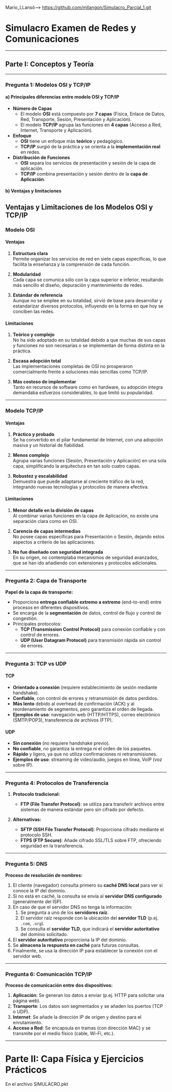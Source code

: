 Mario_LLansó--> https://github.com/mllangon/Simulacro_Parcial_1.git

# **Simulacro Examen de Redes y Comunicaciones**

---

## **Parte I: Conceptos y Teoría**

---

### **Pregunta 1: Modelos OSI y TCP/IP**

#### **a) Principales diferencias entre modelo OSI y TCP/IP**

- **Número de Capas**  
  - El modelo **OSI** está compuesto por **7 capas** (Física, Enlace de Datos, Red, Transporte, Sesión, Presentación y Aplicación).  
  - El modelo **TCP/IP** agrupa las funciones en **4 capas** (Acceso a Red, Internet, Transporte y Aplicación).
- **Enfoque**  
  - **OSI** tiene un enfoque más **teórico** y pedagógico.  
  - **TCP/IP** surgió de la práctica y se orienta a la **implementación real** en redes.
- **Distribución de Funciones**  
  - **OSI** separa los servicios de presentación y sesión de la capa de aplicación.  
  - **TCP/IP** combina presentación y sesión dentro de la **capa de Aplicación**.

#### **b) Ventajas y limitaciones**

## **Ventajas y Limitaciones de los Modelos OSI y TCP/IP**

### **Modelo OSI**

#### **Ventajas**
1. **Estructura clara**  
   Permite organizar los servicios de red en siete capas específicas, lo que facilita la enseñanza y la comprensión de cada función.

2. **Modularidad**  
   Cada capa se comunica sólo con la capa superior e inferior, resultando más sencillo el diseño, depuración y mantenimiento de redes.

3. **Estándar de referencia**  
   Aunque no se emplee en su totalidad, sirvió de base para desarrollar y estandarizar diversos protocolos, influyendo en la forma en que hoy se conciben las redes.

#### **Limitaciones**
1. **Teórico y complejo**  
   No ha sido adoptado en su totalidad debido a que muchas de sus capas y funciones no son necesarias o se implementan de forma distinta en la práctica.

2. **Escasa adopción total**  
   Las implementaciones completas de OSI no prosperaron comercialmente frente a soluciones más sencillas como TCP/IP.

3. **Más costoso de implementar**  
   Tanto en recursos de software como en hardware, su adopción íntegra demandaba esfuerzos considerables, lo que limitó su popularidad.

---

### **Modelo TCP/IP**

#### **Ventajas**
1. **Práctico y probado**  
   Se ha convertido en el pilar fundamental de Internet, con una adopción masiva y un historial de fiabilidad.

2. **Menos complejo**  
   Agrupa varias funciones (Sesión, Presentación y Aplicación) en una sola capa, simplificando la arquitectura en tan solo cuatro capas.

3. **Robustez y escalabilidad**  
   Demuestra que puede adaptarse al creciente tráfico de la red, integrando nuevas tecnologías y protocolos de manera efectiva.

#### **Limitaciones**
1. **Menor detalle en la división de capas**  
   Al combinar varias funciones en la capa de Aplicación, no existe una separación clara como en OSI.

2. **Carencia de capas intermedias**  
   No posee capas específicas para Presentación o Sesión, dejando estos aspectos a criterio de las aplicaciones.

3. **No fue diseñado con seguridad integrada**  
   En su origen, no contemplaba mecanismos de seguridad avanzados, que se han ido añadiendo con extensiones y protocolos adicionales.


---

### **Pregunta 2: Capa de Transporte**

**Papel de la capa de transporte:**
- Proporciona **entrega confiable extremo a extremo** (end-to-end) entre procesos en diferentes dispositivos.
- Se encarga de la **segmentación** de datos, control de flujo y control de congestión.
- Principales protocolos:  
  - **TCP (Transmission Control Protocol)** para conexión confiable y con control de errores.  
  - **UDP (User Datagram Protocol)** para transmisión rápida sin control de errores.

---

### **Pregunta 3: TCP vs UDP**

#### **TCP**
- **Orientado a conexión** (requiere establecimiento de sesión mediante handshake).  
- **Confiable**, con control de errores y retransmisión de datos perdidos.  
- **Más lento** debido al overhead de confirmación (ACK) y al reordenamiento de segmentos, pero garantiza el orden de llegada.  
- **Ejemplos de uso**: navegación web (HTTP/HTTPS), correo electrónico (SMTP/POP3), transferencia de archivos (FTP).

#### **UDP**
- **Sin conexión** (no requiere handshake previo).  
- **No confiable**, no garantiza la entrega ni el orden de los paquetes.  
- **Rápido** y ligero, ya que no utiliza confirmaciones ni retransmisiones.  
- **Ejemplos de uso**: streaming de video/audio, juegos en línea, VoIP (voz sobre IP).

---

### **Pregunta 4: Protocolos de Transferencia**

1. **Protocolo tradicional:**  
   - **FTP (File Transfer Protocol)**: se utiliza para transferir archivos entre sistemas de manera estándar pero sin cifrado por defecto.

2. **Alternativas:**
   - **SFTP (SSH File Transfer Protocol)**: Proporciona cifrado mediante el protocolo SSH.  
   - **FTPS (FTP Secure)**: Añade cifrado SSL/TLS sobre FTP, ofreciendo seguridad en la transferencia.

---

### **Pregunta 5: DNS**

**Proceso de resolución de nombres:**
1. El cliente (navegador) consulta primero su **caché DNS local** para ver si conoce la IP del dominio.
2. Si no está en caché, la consulta se envía al **servidor DNS configurado** (generalmente del ISP).
3. En caso de que el servidor DNS no tenga la información:  
   1. Se pregunta a uno de los **servidores raíz**.  
   2. El servidor raíz responde con la ubicación del **servidor TLD** (p.ej. `.com`, `.org`).  
   3. Se consulta el **servidor TLD**, que indicará el **servidor autoritativo** del dominio solicitado.
4. El **servidor autoritativo** proporciona la IP del dominio.
5. Se **almacena la respuesta en caché** para futuras consultas.
6. Finalmente, se usa la dirección IP para establecer la conexión con el servidor web.

---

### **Pregunta 6: Comunicación TCP/IP**

**Proceso de comunicación entre dos dispositivos:**
1. **Aplicación**: Se generan los datos a enviar (p.ej. HTTP para solicitar una página web).  
2. **Transporte**: Los datos son segmentados y se añaden los puertos (TCP o UDP).  
3. **Internet**: Se añade la dirección IP de origen y destino para el enrutamiento.  
4. **Acceso a Red**: Se encapsula en tramas (con dirección MAC) y se transmite por el medio físico (cable, Wi-Fi, etc.).

---

# **Parte II: Capa Física y Ejercicios Prácticos**
En el archivo SIMULACRO.pkt

